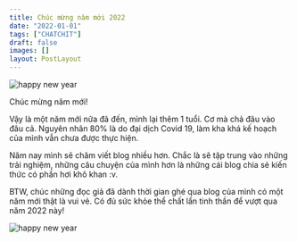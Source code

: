```yaml
---
title: Chúc mừng năm mới 2022
date: "2022-01-01"
tags: ["CHATCHIT"]
draft: false
images: []
layout: PostLayout
---
```


![happy new year](/static/images/2022/i-wingman-successfully-leonardo-dicaprio.gif)

Chúc mừng năm mới!

Vậy là một năm mới nữa đã đến, mình lại thêm 1 tuổi. Cơ mà chả đâu vào đâu cả. Nguyên nhân 80% là do đại dịch Covid 19, làm kha khá kế hoạch của mình vẫn chưa được thực hiện.

Năm nay mình sẽ chăm viết blog nhiều hơn. Chắc là sẽ tập trung vào những trải nghiệm, những câu chuyện của mình hơn là những cái blog chia sẻ kiến thức có phần hơi khô khan :v.

BTW, chúc những đọc giả đã dành thời gian ghé qua blog của mình có một năm mới thật là vui vẻ. Có đủ sức khỏe thể chất lẩn tinh thần để vượt qua năm 2022 này!

![happy new year](/static/images/2022/2rX60q1hGGu7xvS1Hi.gif)
